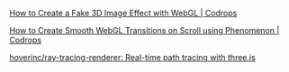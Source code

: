 [How to Create a Fake 3D Image Effect with WebGL | Codrops](https://tympanus.net/codrops/2019/02/20/how-to-create-a-fake-3d-image-effect-with-webgl/)

[How to Create Smooth WebGL Transitions on Scroll using Phenomenon | Codrops](https://tympanus.net/codrops/2019/03/22/how-to-create-smooth-webgl-transitions-on-scroll-using-phenomenon/)

[hoverinc/ray-tracing-renderer: Real-time path tracing with three.js](https://github.com/hoverinc/ray-tracing-renderer)
